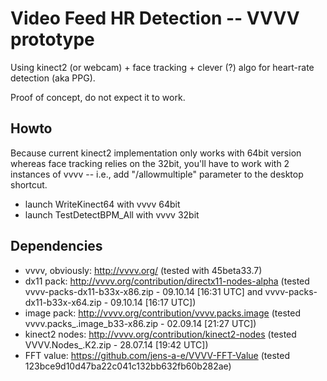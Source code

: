 # Video Feed HR Detection -- VVVV prototype

Using kinect2 (or webcam) + face tracking + clever (?) algo for heart-rate detection (aka PPG).

Proof of concept, do not expect it to work.

## Howto

Because current kinect2 implementation only works with 64bit version whereas face tracking relies on the 32bit, you'll have to work with 2 instances of vvvv -- i.e., add "/allowmultiple" parameter to the desktop shortcut.

* launch WriteKinect64 with vvvv 64bit
* launch TestDetectBPM_All with vvvv 32bit

## Dependencies

* vvvv, obviously: http://vvvv.org/ (tested with 45beta33.7)
* dx11 pack: http://vvvv.org/contribution/directx11-nodes-alpha (tested vvvv-packs-dx11-b33x-x86.zip - 09.10.14 [16:31 UTC] and vvvv-packs-dx11-b33x-x64.zip - 09.10.14 [16:17 UTC])
* image pack: http://vvvv.org/contribution/vvvv.packs.image (tested vvvv.packs_.image_b33-x86.zip - 02.09.14 [21:27 UTC])
* kinect2 nodes: http://vvvv.org/contribution/kinect2-nodes (tested VVVV.Nodes_.K2.zip - 28.07.14 [19:42 UTC]) 
* FFT value: https://github.com/jens-a-e/VVVV-FFT-Value (tested 123bce9d10d47ba22c041c132bb632fb60b282ae)

